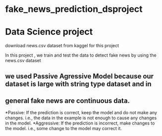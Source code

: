 # fake_news_prediction_dsproject

# Data Science project

download news.csv dataset from kaggel for this project

In this project , we train and test the data to detect fake news by using the news.csv dataset

## we used Passive Agressive Model because our dataset is large with string type dataset and in 
## general fake news are continuous data.
  *Passive: If the prediction is correct, keep the model and do not make any changes. i.e., the 
    data in the example is not enough to cause any changes in the model. 
  *Aggressive: If the prediction is incorrect, make changes to the model. i.e., some change to 
    the model may correct it.


